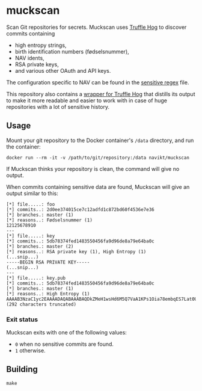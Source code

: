 # muckscan

Scan Git repositories for secrets. Muckscan uses
[Truffle Hog](https://github.com/dxa4481/truffleHog)
to discover commits containing

* high entropy strings,
* birth identification numbers (fødselsnummer),
* NAV idents,
* RSA private keys,
* and various other OAuth and API keys.

The configuration specific to NAV can be found in the
[sensitive regex](sensitive-regex.json) file.

This repository also contains a [wrapper for Truffle Hog](truffletool.go) that
distills its output to make it more readable and easier to work with in case of
huge repositories with a lot of sensitive history.

## Usage

Mount your git repository to the Docker container's `/data` directory, and run
the container:

```
docker run --rm -it -v /path/to/git/repository:/data navikt/muckscan
```

If Muckscan thinks your repository is clean, the command will give no output.

When commits containing sensitive data are found, Muckscan will give an output
similar to this:

```
[*] file.....: foo
[*] commits..: 2d0ee374015ce7c12adfd1c872bd60f4536e7e36
[*] branches.: master (1)
[*] reasons..: Fødselsnummer (1)
12125678910
---
[*] file.....: key
[*] commits..: 5db78374fed1483550456fa9d96de8a79e64ba0c
[*] branches.: master (2)
[*] reasons..: RSA private key (1), High Entropy (1)
(...snip...)
-----BEGIN RSA PRIVATE KEY-----
(...snip...)
---
[*] file.....: key.pub
[*] commits..: 5db78374fed1483550456fa9d96de8a79e64ba0c
[*] branches.: master (1)
[*] reasons..: High Entropy (1)
AAAAB3NzaC1yc2EAAAADAQABAAABAQDkZMeH1wsHd6M5Q7VaA1KPs1Oia78embqES7Lat0U+VF60q2p2...(292 characters truncated)
```

### Exit status

Muckscan exits with one of the following values:

* `0` when no sensitive commits are found.
* `1` otherwise.

## Building

```
make
```
